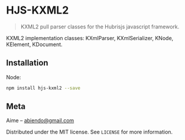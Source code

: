 # HJS-KXML2
> KXML2 pull parser classes for the Hubrisjs javascript framework.

KXML2 implementation classes: KXmlParser, KXmlSerializer, KNode, KElement, KDocument.

## Installation

Node:

```sh
npm install hjs-kxml2 --save
```

## Meta

Aime – abiendo@gmail.com

Distributed under the MIT license. See ``LICENSE`` for more information.